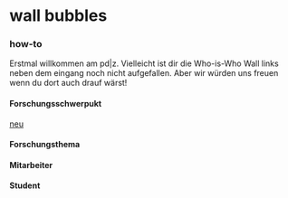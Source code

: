 # wall bubbles

### how-to

Erstmal willkommen am pd|z. Vielleicht ist dir die Who-is-Who Wall links neben dem eingang noch nicht aufgefallen. Aber wir würden uns freuen wenn du dort auch drauf wärst!

#### Forschungsschwerpukt
[neu](./index.html)
#### Forschungsthema
#### Mitarbeiter
#### Student
